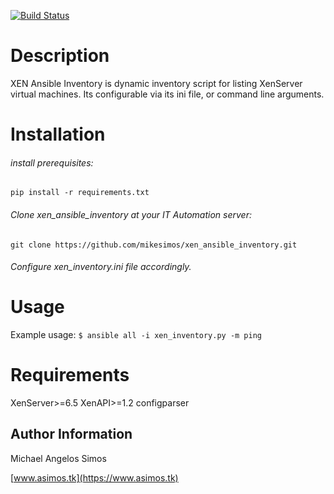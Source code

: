 [![Build Status](https://travis-ci.org/mikesimos/xen_ansible_inventory.svg?branch=master)](https://travis-ci.org/mikesimos/xen_ansible_inventory)
# Description
XEN Ansible Inventory is dynamic inventory script for listing XenServer
virtual machines. Its configurable via its ini file, or command line 
arguments.

# Installation

###### install prerequisites:
``
pip install -r requirements.txt
``

###### Clone xen_ansible_inventory at your IT Automation server:
``git clone https://github.com/mikesimos/xen_ansible_inventory.git``

###### Configure xen_inventory.ini file accordingly.
#

# Usage
Example usage:
``
$ ansible all -i xen_inventory.py -m ping
``

# Requirements
XenServer>=6.5
XenAPI>=1.2
configparser


Author Information
------------------

Michael Angelos Simos

[www.asimos.tk](https://www.asimos.tk)
